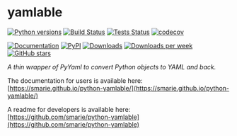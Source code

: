 # yamlable

[![Python versions](https://img.shields.io/pypi/pyversions/yamlable.svg)](https://pypi.python.org/pypi/yamlable/) [![Build Status](https://travis-ci.org/smarie/python-yamlable.svg?branch=master)](https://travis-ci.org/smarie/python-yamlable) [![Tests Status](https://smarie.github.io/python-yamlable/junit/junit-badge.svg?dummy=8484744)](https://smarie.github.io/python-yamlable/junit/report.html) [![codecov](https://codecov.io/gh/smarie/python-yamlable/branch/master/graph/badge.svg)](https://codecov.io/gh/smarie/python-yamlable)

[![Documentation](https://img.shields.io/badge/doc-latest-blue.svg)](https://smarie.github.io/python-yamlable/) [![PyPI](https://img.shields.io/pypi/v/yamlable.svg)](https://pypi.python.org/pypi/yamlable/) [![Downloads](https://pepy.tech/badge/yamlable)](https://pepy.tech/project/yamlable) [![Downloads per week](https://pepy.tech/badge/yamlable/week)](https://pepy.tech/project/yamlable) [![GitHub stars](https://img.shields.io/github/stars/smarie/python-yamlable.svg)](https://github.com/smarie/python-yamlable/stargazers)

*A thin wrapper of PyYaml to convert Python objects to YAML and back.*

The documentation for users is available here: [https://smarie.github.io/python-yamlable/](https://smarie.github.io/python-yamlable/)

A readme for developers is available here: [https://github.com/smarie/python-yamlable](https://github.com/smarie/python-yamlable)
